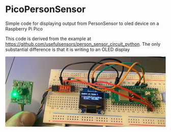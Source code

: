 # PicoPersonSensor
Simple code for displaying output from PersonSensor to oled device on a Raspberry Pi Pico

This code is derived from the example at https://github.com/usefulsensors/person_sensor_circuit_python. 
The only substantial difference is that it is writing to an OLED display

![Picture of the assembled unit](./PersonSensorPico.jpeg)


